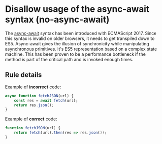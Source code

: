# Disallow usage of the async-await syntax (no-async-await)

The [async-await](https://developer.mozilla.org/en-US/docs/Web/JavaScript/Reference/Statements/async_function) syntax has been introduced with ECMAScript 2017. Since this syntax is invalid on older browsers, it needs to get transpiled down to ES5. Async-await gives the illusion of synchronicity while manipulating asynchronous primitives. It's ES5 representation based on a complex state machine. This has been proven to be a performance bottleneck if the method is part of the critical path and is invoked enough times.

## Rule details

Example of **incorrect** code:

```js
async function fetchJSON(url) {
    const res = await fetch(url);
    return res.json();
}
```

Example of **correct** code:

```js
function fetchJSON(url) {
    return fetch(url).then(res => res.json());
}
```
